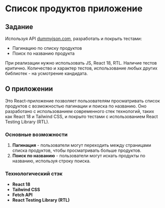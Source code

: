 # Список продуктов приложение

## Задание

Используя API [dummyjson.com](https://dummyjson.com/docs/products), разработать и покрыть тестами:

-   Пагинацию по списку продуктов
-   Поиск по названию продукта

При реализации нужно использовать JS, React 18, RTL. Наличие тестов критично. Количество и характер тестов, использование любых других библиотек - на усмотрение кандидата.

## О приложении

Это React-приложение позволяет пользователям просматривать список продуктов с возможностью пагинации и поиска по названию. Оно разработано с использованием современного стек технологий, таких как React 18 и Tailwind CSS, и покрыто тестами с использованием React Testing Library (RTL).

### Основные возможности

1. **Пагинация** - пользователи могут переходить между страницами списка продуктов, чтобы просматривать больше продуктов.
2. **Поиск по названию** - пользователи могут искать продукты по названию, используя строку поиска.

### Технологический стэк

-   **React 18**
-   **Tailwind CSS**
-   **Fetch API**
-   **React Testing Library (RTL)**

